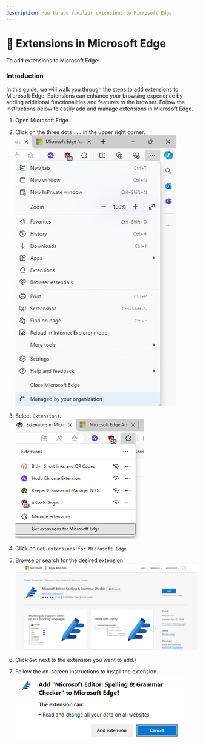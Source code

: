 ```yaml
---
description: How to add familiar extensions to Microsoft Edge
---
```


# 🎁 Extensions in Microsoft Edge

To add extensions to Microsoft Edge:

### Introduction

In this guide, we will walk you through the steps to add extensions to Microsoft Edge. Extensions can enhance your browsing experience by adding additional functionalities and features to the browser. Follow the instructions below to easily add and manage extensions in Microsoft Edge.

1. Open Microsoft Edge.
2. Click on the three dots `...` in the upper right corner.\
   ![](../../../.gitbook/assets/image.png)
3. Select `Extensions`.\
   ![](<../../../.gitbook/assets/image (1).png>)
4. Click on `Get extensions for Microsoft Edge`.
5. Browse or search for the desired extension.\
   ![](<../../../.gitbook/assets/image (2).png>)
6. Click `Get` next to the extension you want to add.\

7. Follow the on-screen instructions to install the extension.\
   ![](<../../../.gitbook/assets/image (3).png>)
